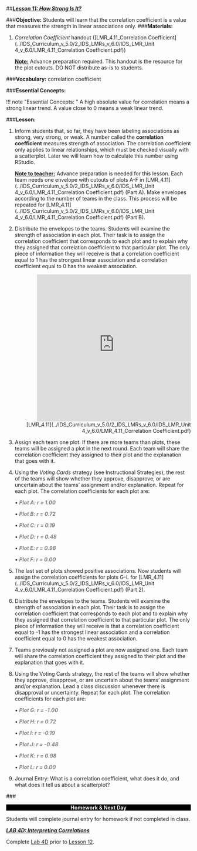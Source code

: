 ##***<u>Lesson 11: How Strong Is It?</u>***

###**Objective:**
Students will learn that the correlation coefficient is a value that measures the strength in linear
associations only.
###**Materials:**
1. *Correlation Coefficient* handout ([LMR_4.11_Correlation Coefficient](../IDS_Curriculum_v_5.0/2_IDS_LMRs_v_6.0/IDS_LMR_Unit 4_v_6.0/LMR_4.11_Correlation Coefficient.pdf))

    **<u>Note:</u>** Advance preparation required. This handout is the resource for the plot cutouts. DO NOT
    distribute as-is to students.

###**Vocabulary:**
correlation coefficient

###**Essential Concepts:**

!!! note "Essential Concepts: "
    A high absolute value for correlation means a strong linear trend. A value close to 0
    means a weak linear trend.


###**Lesson:**
1. Inform students that, so far, they have been labeling associations as strong, very strong, or weak.
A number called the **correlation coefficient** measures strength of association. The correlation
coefficient only applies to linear relationships, which must be checked visually with a scatterplot.
Later we will learn how to calculate this number using RStudio.

    **<u>Note to teacher:</u>** Advance preparation is needed for this lesson. Each team needs one envelope
    with cutouts of plots A-F in [LMR_4.11](../IDS_Curriculum_v_5.0/2_IDS_LMRs_v_6.0/IDS_LMR_Unit 4_v_6.0/LMR_4.11_Correlation Coefficient.pdf) (Part A). Make envelopes according to the number of
    teams in the class. This process will be repeated for [LMR_4.11](../IDS_Curriculum_v_5.0/2_IDS_LMRs_v_6.0/IDS_LMR_Unit 4_v_6.0/LMR_4.11_Correlation Coefficient.pdf) (Part B).

2. Distribute the envelopes to the teams. Students will examine the strength of association in each
plot. Their task is to assign the correlation coefficient that corresponds to each plot and to explain
why they assigned that correlation coefficient to that particular plot. The only piece of information
they will receive is that a correlation coefficient equal to 1 has the strongest linear association and
a correlation coefficient equal to 0 has the weakest association.
    <div align="right"><iframe src="https://docs.google.com/viewerng/viewer?url=https://curriculum.idsucla.org/IDS_Curriculum_v_5.0/2_IDS_LMRs_v_6.0/IDS_LMR_Unit 4_v_6.0/LMR_4.11_Correlation Coefficient.pdf&embedded=true" style=" width:420px;height:400px;" frameborder="0"></iframe><br>[LMR_4.11](../IDS_Curriculum_v_5.0/2_IDS_LMRs_v_6.0/IDS_LMR_Unit 4_v_6.0/LMR_4.11_Correlation Coefficient.pdf)</div>

3. Assign each team one plot. If there are more teams than plots, these teams will be assigned a
plot in the next round. Each team will share the correlation coefficient they assigned to their plot
and the explanation that goes with it.

4. Using the *Voting Cards* strategy (see Instructional Strategies), the rest of the teams will show
whether they approve, disapprove, or are uncertain about the teams’ assignment and/or
explanation. Repeat for each plot. The correlation coefficients for each plot are:

    • <span style="color:grey">***Plot A: r = 1.00***</span>

    • <span style="color:grey">***Plot B: r = 0.72***</span>

    • <span style="color:grey">***Plot C: r = 0.19***</span>

    • <span style="color:grey">***Plot D: r = 0.48***</span>

    • <span style="color:grey">***Plot E: r = 0.98***</span>

    • <span style="color:grey">***Plot F: r = 0.00***</span>

5. The last set of plots showed positive associations. Now students will assign the correlation
coefficients for plots G-L for [LMR_4.11](../IDS_Curriculum_v_5.0/2_IDS_LMRs_v_6.0/IDS_LMR_Unit 4_v_6.0/LMR_4.11_Correlation Coefficient.pdf) (Part 2).

6. Distribute the envelopes to the teams. Students will examine the strength of association in each
plot. Their task is to assign the correlation coefficient that corresponds to each plot and to explain
why they assigned that correlation coefficient to that particular plot. The only piece of information
they will receive is that a correlation coefficient equal to -1 has the strongest linear association
and a correlation coefficient equal to 0 has the weakest association.

7. Teams previously not assigned a plot are now assigned one. Each team will share the correlation
coefficient they assigned to their plot and the explanation that goes with it.

8. Using the Voting Cards strategy, the rest of the teams will show whether they approve,
disapprove, or are uncertain about the teams’ assignment and/or explanation. Lead a class
discussion whenever there is disapproval or uncertainty. Repeat for each plot. The correlation
coefficients for each plot are:

    • <span style="color:grey">***Plot G: r = -1.00***</span>

    • <span style="color:grey">***Plot H: r = 0.72***</span>

    • <span style="color:grey">***Plot I: r = -0.19***</span>

    • <span style="color:grey">***Plot J: r = -0.48***</span>

    • <span style="color:grey">***Plot K: r = 0.98***</span>

    • <span style="color:grey">***Plot L: r = 0.00***</span>

9. Journal Entry: What is a correlation coefficient, what does it do, and what does it tell us about a
scatterplot?

###<p style="background: black; color: white; text-align: center;">**Homework & Next Day**</p>
Students will complete journal entry for homework if not completed in class.

[<u>***LAB 4D: Interpreting Correlations***</u>](lab4d.md)

Complete [Lab 4D](lab4d.md) prior to [Lesson 12](lesson12.md).